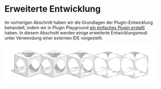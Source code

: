# Erweiterte Entwicklung

Im vorherigen Abschnitt haben wir die Grundlagen der Plugin-Entwicklung behandelt, indem wir in Plugin Playground [ein einfaches Plugin erstellt](../your-first-plugin/) haben. In diesem Abschnitt werden einige erweiterte Entwicklungsmodi unter Verwendung einer externen IDE vorgestellt.

![](../../../.gitbook/assets/c22.PNG)


